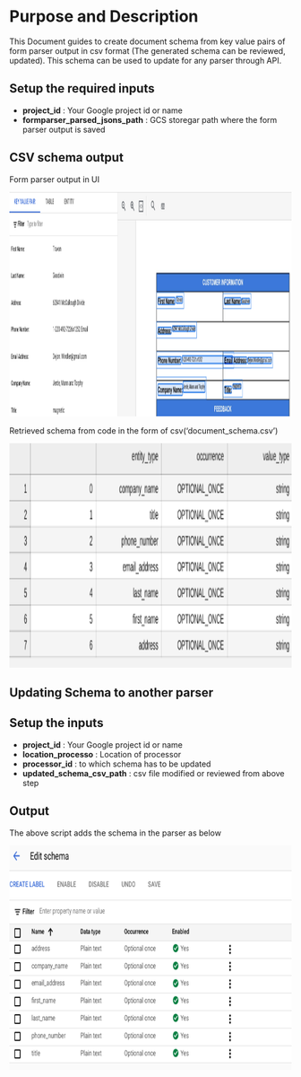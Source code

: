 # Purpose and Description

This Document guides to create document schema from key value pairs of form parser output in csv format (The generated schema can be reviewed, updated).
This schema can be used to update for any parser through API.

## Setup the required inputs
* **project_id** : Your Google project id or name
* **formparser_parsed_jsons_path** : GCS storegar path where the form parser output is saved

## CSV schema output

Form parser output in UI

<img src="./Images/Form_parser_output.png" width=800 height=400 alt="Form_parser_output"></img>

Retrieved schema from code in the form of csv(‘document_schema.csv’)

<img src="./Images/CSV_output.png" width=800 height=400 alt="CSV_output"></img>

## Updating Schema to another parser

## Setup the inputs
* **project_id** : Your Google project id or name
* **location_processo** : Location of processor
* **processor_id** : to which schema has to be updated
* **updated_schema_csv_path** : csv file modified or reviewed from above step

## Output
The above script adds the schema in the parser as below

<img src="./Images/processor_output.png" width=800 height=400 alt="processor_output"></img>

